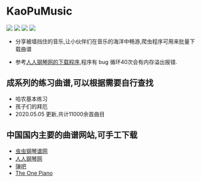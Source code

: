 # KaoPuMusic  
![](https://github.com/whyyygh/KaoPuMusic/blob/master/image/01.png) ![](https://github.com/whyyygh/KaoPuMusic/blob/master/image/02.png)
![](https://github.com/whyyygh/KaoPuMusic/blob/master/image/01.jpg) ![](https://github.com/whyyygh/KaoPuMusic/blob/master/image/02.jpg)

* 分享被墙挡住的音乐,让小伙伴们在音乐的海洋中畅游,爬虫程序可用来批量下载曲谱

* 参考[人人钢琴网的下载程序](https://github.com/VShawn/ScoreCrawler),程序有 bug 循环40次会有内存溢出报错.

## 成系列的练习曲谱,可以根据需要自行查找
* 哈农基本练习
* 孩子们的拜厄
* 2020.05.05 更新,共计11000余首曲目

## 中国国内主要的曲谱网站,可手工下载
* [虫虫钢琴谱网](http://www.gangqinpu.com/) 
* [人人钢琴网](https://www.everyonepiano.cn/home)
* [弹吧](http://www.tan8.com/)
* [The One Piano](http://edu.1tai.com/)


